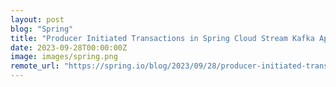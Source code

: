 ```yaml
---
layout: post
blog: "Spring"
title: "Producer Initiated Transactions in Spring Cloud Stream Kafka Applications"
date: 2023-09-28T00:00:00Z
image: images/spring.png
remote_url: "https://spring.io/blog/2023/09/28/producer-initiated-transactions-in-spring-cloud-stream-kafka-applications"
---
```

